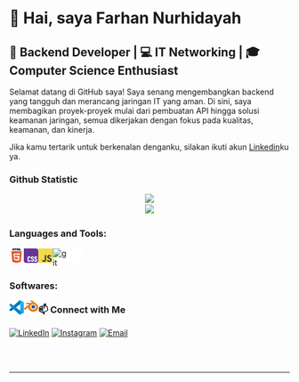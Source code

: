 
# 👋 Hai, saya Farhan Nurhidayah

## 🚀 Backend Developer | 💻 IT Networking | 🎓 Computer Science Enthusiast

Selamat datang di GitHub saya! Saya senang mengembangkan backend yang tangguh dan merancang jaringan IT yang aman. Di sini, saya membagikan proyek-proyek mulai dari pembuatan API hingga solusi keamanan jaringan, semua dikerjakan dengan fokus pada kualitas, keamanan, dan kinerja.


Jika kamu tertarik untuk berkenalan denganku, silakan ikuti akun [Linkedin](https://www.linkedin.com/in/farhan-nurhidayah-9a2760221/)ku ya.
### Github Statistic
<p align="center">
<a href="https://github.com/farhannurhidayah">
  <img height="180em" src="https://github-readme-stats-eight-theta.vercel.app/api?username=farhannurhidayah&show_icons=true&theme=algolia&include_all_commits=true&count_private=true"/>
  <br />
  <img height="180em" src="https://github-readme-stats-eight-theta.vercel.app/api/top-langs/?username=farhannurhidayah&layout=compact&langs_count=8&theme=algolia"/>
</a>
</p>

### Languages and Tools:


<a href="https://www.w3.org/html/" target="_blank"><img align="left" alt="HTML5" width="26px" src="https://raw.githubusercontent.com/github/explore/80688e429a7d4ef2fca1e82350fe8e3517d3494d/topics/html/html.png" /></a>
<a href="https://www.w3schools.com/css/" target="_blank"><img align="left" alt="CSS3" width="26px" src="https://raw.githubusercontent.com/github/explore/80688e429a7d4ef2fca1e82350fe8e3517d3494d/topics/css/css.png" /></a>
<a href="https://www.w3schools.com/js//" target="_blank"><img align="left" alt="CSS3" width="26px" src="https://raw.githubusercontent.com/github/explore/80688e429a7d4ef2fca1e82350fe8e3517d3494d/topics/javascript/javascript.png" /></a>
<a href="https://git-scm.com/" target="_blank"> <img align="left" alt="git" width="26px" src="https://www.vectorlogo.zone/logos/git-scm/git-scm-icon.svg"/> </a>
<img align="left" alt="GitHub" width="26px" src="https://github.com/Aakarsh-B/trying-repos/blob/master/github.svg" />
<br />
<br />
### Softwares:

<img align="left" alt="Visual Studio Code" width="26px" src="https://raw.githubusercontent.com/github/explore/80688e429a7d4ef2fca1e82350fe8e3517d3494d/topics/visual-studio-code/visual-studio-code.png" />
<a href="https://www.blender.org" target="_blank"> <img align="left" alt="Photoshop" width="26px" src="https://github.com/Aakarsh-B/trying-repos/blob/master/blender.png?raw=true"/> </a>

### 📫 Connect with Me

[![LinkedIn](https://img.shields.io/badge/LinkedIn-Profile-blue?style=flat-square&logo=linkedin)](https://linkedin.com/in/farhannurhidayah)
[![Instagram](https://img.shields.io/badge/Instagram-Profile-black?style=flat-square&logo=instagram)](https://instagram.com/farhannurhidayah)
[![Email](https://img.shields.io/badge/Email-Me-red?style=flat-square&logo=gmail)](mailto:nurhidayahfarhan265@gmail.com)

<br />
<br />

---
